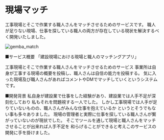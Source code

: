 # 現場マッチ
工事現場とそこで作業する職人さんをマッチさせるためのサービスです。
職人が足りない現場、仕事を探している職人の両方が存在している現状を解決するべく開発いたしました。

![gemba_match](https://user-images.githubusercontent.com/81660388/130314344-dc39beb2-de3c-45b2-904f-8899b7dbbe7e.png)

■サービス概要
「建設現場における現場と職人のマッチングアプリ」

工事現場とそこで作業する職人さんをマッチさせるためのサービス
事業所は自身が工事する現場の概要を投稿し、職人さんは自信の能力を投稿する。
気に入った現場及び職人さんがあればコメントやDMでマッチしていくというシステムです。

■開発背景
私自身が建設業で仕事をした経験があり、建設業では人手不足が深刻化しており
私もそれを問題視する一人でした。
しかし工事現場では人手が足りていないものの、職人さんがみんな仕事を抱えているか
というとそうでもない事も多々ありました。
現場の管理者と実際に仕事を探している職人さんが繋がっていないのが現状でした。
そこでツールを通して現場と職人さんをマッチさせることが出来れば人手不足を
和らげることができると考えこのサービスの開発に手を掛けました。